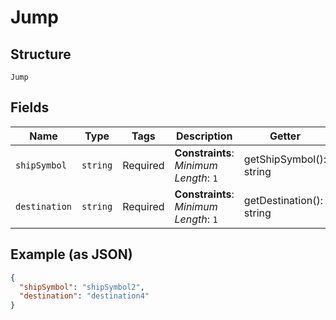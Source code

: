 
# Jump

## Structure

`Jump`

## Fields

| Name | Type | Tags | Description | Getter | Setter |
|  --- | --- | --- | --- | --- | --- |
| `shipSymbol` | `string` | Required | **Constraints**: *Minimum Length*: `1` | getShipSymbol(): string | setShipSymbol(string shipSymbol): void |
| `destination` | `string` | Required | **Constraints**: *Minimum Length*: `1` | getDestination(): string | setDestination(string destination): void |

## Example (as JSON)

```json
{
  "shipSymbol": "shipSymbol2",
  "destination": "destination4"
}
```

